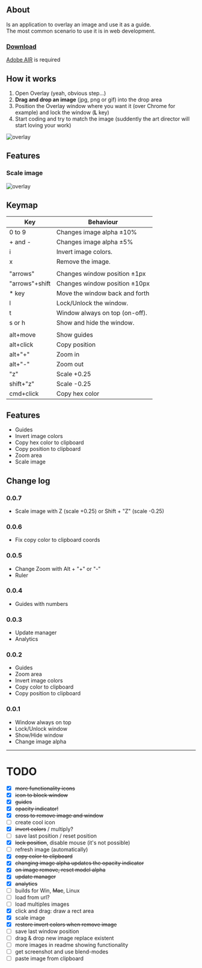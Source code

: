 ## About

Is an application to overlay an image and use it as a guide.<br/>
The most common scenario to use it is in web development.

### [Download](https://dl.dropboxusercontent.com/u/311265/overlay/build/latest/Overlay_0.0.6.air) ###
[Adobe AIR](http://get.adobe.com/air) is required

## How it works ##

1. Open Overlay (yeah, obvious step...)
2. **Drag and drop an image** (jpg, png or gif) into the drop area
3. Position the Overlay window where you want it (over Chrome for example) and lock the window (**L** key)
4. Start coding and try to match the image (suddently the art director will start loving your work)

![overlay](https://dl.dropboxusercontent.com/u/311265/overlay/overlay_animated.gif)

## Features

### Scale image
![overlay](https://dl.dropboxusercontent.com/u/311265/overlay/demo_scale.gif)

## Keymap

|Key|Behaviour|
|---|---------|
|0 to 9|Changes image alpha  ±10%|
|+ and -|Changes image alpha  ±5%|
|i|Invert image colors.|
|x|Remove the image.|
|||
|"arrows"|Changes window position ±1px|
|"arrows"+shift|Changes window position ±10px|
|* key|Move the window back and forth|
|l|Lock/Unlock the window.|
|t|Window always on top (on-off).|
|s or h|Show and hide the window.|
|||
|alt+move|Show guides|
|alt+click|Copy position|
|alt+"+"|Zoom in|
|alt+"-"|Zoom out|
|"z"|Scale +0.25|
|shift+"z"|Scale -0.25|
|cmd+click|Copy hex color|

## Features

- Guides
- Invert image colors
- Copy hex color to clipboard
- Copy position to clipboard
- Zoom area
- Scale image

## Change log

### 0.0.7
- Scale image with Z (scale +0.25) or Shift + "Z" (scale -0.25)

### 0.0.6
- Fix copy color to clipboard coords

### 0.0.5
- Change Zoom with Alt + "+" or "-"
- Ruler

### 0.0.4

- Guides with numbers

### 0.0.3

- Update manager
- Analytics

### 0.0.2

- Guides
- Zoom area
- Invert image colors
- Copy color to clipboard
- Copy position to clipboard

### 0.0.1

- Window always on top
- Lock/Unlock window
- Show/Hide window
- Change image alpha


---

# TODO

- [x] <del>more functionality icons</del>
- [x] <del>icon to block window</del>
- [x] <del>guides</del>
- [x] <del>opacity indicator!</del>
- [x] <del>cross to remove image and window</del>
- [ ] create cool icon
- [x] <del>invert colors</del> / multiply?
- [ ] save last position / reset position
- [x] <del>lock position</del>, disable mouse (it's not possible)
- [ ] refresh image (automatically)
- [x] <del>copy color to clipboard</del>
- [x] <del>changing image alpha updates the opacity indicator</del>
- [x] <del>on image remove, reset model alpha</del>
- [x] <del>update manager</del>
- [x] <del>analytics</del>
- [ ] builds for Win, <del>Mac</del>, Linux
- [ ] load from url?
- [ ] load multiples images
- [x] click and drag: draw a rect area
- [x] scale image
- [x] <del>restore invert colors when remove image</del>
- [ ] save last window position
- [ ] drag & drop new image replace existent
- [ ] more images in readme showing functionality
- [ ] get screenshot and use blend-modes
- [ ] paste image from clipboard
